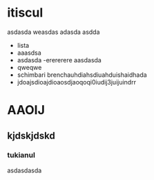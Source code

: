 # itiscul

asdasda
weasdas
adasda
asdda
- lista
- aaasdsa
- asdasda
-erererere
aasdasda
- qweqwe
- schimbari brenchauhdiahsdiuahduishaidhada
- jdoajsdioajdioaosdjaoqoqi0iudij3juijuindrr
# AAOIJ

## kjdskjdskd

### tukianul

asdasdasda
